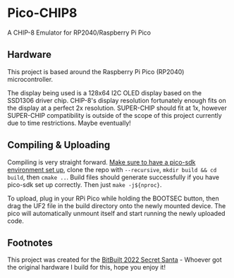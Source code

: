 # Pico-CHIP8
A CHIP-8 Emulator for RP2040/Raspberry Pi Pico

## Hardware
This project is based around the Raspberry Pi Pico (RP2040) microcontroller. 

The display being used is a 128x64 I2C OLED display based on the SSD1306 driver chip. CHIP-8's display resolution fortunately enough fits on the display at a perfect 2x resolution. SUPER-CHIP should fit at 1x, however SUPER-CHIP compatibility is outside of the scope of this project currently due to time restrictions. Maybe eventually!

## Compiling & Uploading
Compiling is very straight forward. [Make sure to have a pico-sdk environment set up](https://datasheets.raspberrypi.org/pico/getting-started-with-pico.pdf), 
clone the repo with `--recursive`, `mkdir build && cd build`, then `cmake ..`. Build files should generate successfully if you have pico-sdk set up correctly. Then just `make -j${nproc}`.

To upload, plug in your RPi Pico while holding the BOOTSEC button, then drag the UF2 file in the build directory onto the newly mounted device. The pico will automatically unmount itself and start running the newly uploaded code.

## Footnotes
This project was created for the [BitBuilt 2022 Secret Santa](https://bitbuilt.net/forums/index.php?threads/bitbuilts-2022-secret-santa.5384/) - Whoever got the original hardware I build for this, hope you enjoy it!